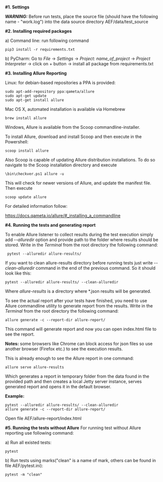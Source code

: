 **#1. Settings**

***WARNING:***
Before run tests, place the source file (should have the following name  - "work.log") into the data source 
directory AEF/data/test_source

**#2. Installing required packages**

a) Command line: run following command 

    pip3 install -r requirements.txt

b) PyCharm: Go to _File_ -> _Settings_ -> _Project: name_of_project_ -> _Project Interpreter_ ->
click on + button -> install all package from requirements.txt

**#3. Installing Allure Reporting**

Linux: for debian-based repositories a PPA is provided:

    sudo apt-add-repository ppa:qameta/allure
    sudo apt-get update
    sudo apt-get install allure

Mac OS X, automated installation is available via Homebrew

    brew install allure

Windows, Allure is available from the Scoop commandline-installer.

To install Allure, download and install Scoop and then execute in the Powershell:

    scoop install allure

Also Scoop is capable of updating Allure distribution installations. 
To do so navigate to the Scoop installation directory and execute

    \bin\checkver.ps1 allure -u

This will check for newer versions of Allure, and update the manifest file. Then execute

    scoop update allure


For detailed information follow:

https://docs.qameta.io/allure/#_installing_a_commandline

    
**#4. Running the tests and generating report**

To enable Allure listener to collect results during the test execution simply add 
_--alluredir_ option and provide path to the folder where results should be stored. 
Write in the _Terminal_ from the root directory the following command:

     pytest --alluredir allure-results/

If you want to clean allure-results directory before running tests just write _--clean-alluredir_
command in the end of the previous command. So it should look like this:

    pytest --alluredir allure-results/ --clean-alluredir

Where _allure-results_ is a directory where *.json results will be generated.

To see the actual report after your tests have finished, you need to use Allure 
commandline utility to generate report from the results. Write in the _Terminal_ from the 
root directory the following command:

    allure generate -c --report-dir allure-report/
    
This command will generate report and now you can open index.html file to see the report.

**Notes:** some browsers like Chrome can block access for json files so use another browser (Firefox etc.)
to see the execution results.

This is already enough to see the Allure report in one command:

    allure serve allure-results
    
Which generates a report in temporary folder from the data found in the provided path and then creates
a local Jetty server instance, serves generated report and opens it in the default browser.

**Example:**

    pytest --alluredir allure-results/ --clean-alluredir
    allure generate -c --report-dir allure-report/
 
 Open file AEF/allure-report/index.html

**#5. Running the tests without Allure**
For running test without Allure reporting use following command:

a) Run all existed tests:

    pytest
    
b) Run tests using marks("clean" is a name of mark, others can be found in file AEF/pytest.ini):

    pytest -m "clean"